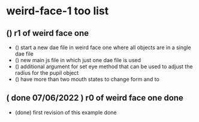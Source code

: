 # weird-face-1 too list

## () r1 of weird face one
* () start a new dae file in weird face one where all objects are in a single dae file
* () new main js file in which just one dae file is used
* () additional argument for set eye method that can be used to adjust the radius for the pupil object
* () have more than two mouth states to change form and to

## ( done 07/06/2022 ) r0 of weird face one done
* (done) first revision of this example done
